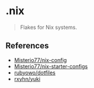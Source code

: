 # .nix

> Flakes for Nix systems.

## References

- [Misterio77/nix-config](https://github.com/Misterio77/nix-config)
- [Misterio77/nix-starter-configs](https://github.com/Misterio77/nix-starter-configs)
- [rubyowo/dotfiles](https://github.com/rubyowo/dotfiles)
- [rxyhn/yuki](https://github.com/rxyhn/yuki)

